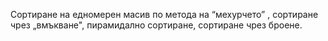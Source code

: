  Сортиране на едномерен масив по метода на “мехурчето” , сортиране чрез „вмъкване", пирамидално сортиране, сортиране чрез броене.